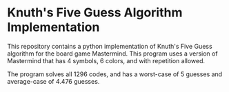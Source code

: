 # Knuth's Five Guess Algorithm Implementation 
This repository contains a python implementation of Knuth's Five Guess algorithm for the board game Mastermind. This program uses a version of Mastermind that has 4 symbols, 6 colors, and with repetition allowed. 


The program solves all 1296 codes, and has a worst-case of 5 guesses and average-case of 4.476 guesses. 
